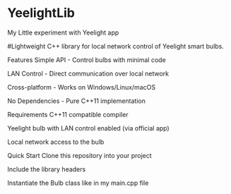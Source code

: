 # YeelightLib
My Little experiment with Yeelight app

#Lightweight C++ library for local network control of Yeelight smart bulbs.

Features
Simple API - Control bulbs with minimal code

LAN Control - Direct communication over local network

Cross-platform - Works on Windows/Linux/macOS

No Dependencies - Pure C++11 implementation

Requirements
C++11 compatible compiler

Yeelight bulb with LAN control enabled (via official app)

Local network access to the bulb

Quick Start
Clone this repository into your project

Include the library headers

Instantiate the Bulb class like in my main.cpp file

